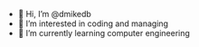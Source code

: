 - 👋 Hi, I’m @dmikedb
- 👀 I’m interested in coding and managing
- 🌱 I’m currently learning computer engineering


<!---
dmikedb/dmikedb is a ✨ special ✨ repository because its `README.md` (this file) appears on your GitHub profile.
You can click the Preview link to take a look at your changes.
--->
